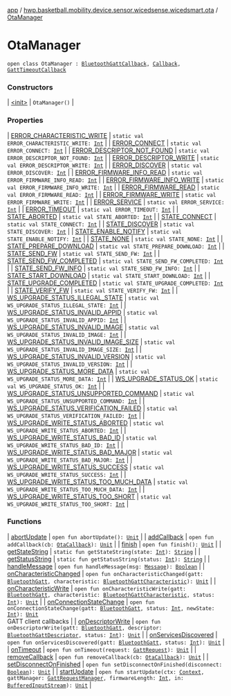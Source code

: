 [app](../../index.md) / [hwp.basketball.mobility.device.sensor.wicedsense.wicedsmart.ota](../index.md) / [OtaManager](.)

# OtaManager

`open class OtaManager : `[`BluetoothGattCallback`](https://developer.android.com/reference/android/bluetooth/BluetoothGattCallback.html)`, `[`Callback`](https://developer.android.com/reference/android/os/Handler/Callback.html)`, `[`GattTimeoutCallback`](../../hwp.basketball.mobility.device.sensor.wicedsense.util/-gatt-request-manager/-gatt-timeout-callback/index.md)

### Constructors

| [&lt;init&gt;](-init-.md) | `OtaManager()` |

### Properties

| [ERROR_CHARACTERISTIC_WRITE](-e-r-r-o-r_-c-h-a-r-a-c-t-e-r-i-s-t-i-c_-w-r-i-t-e.md) | `static val ERROR_CHARACTERISTIC_WRITE: `[`Int`](https://kotlinlang.org/api/latest/jvm/stdlib/kotlin/-int/index.html) |
| [ERROR_CONNECT](-e-r-r-o-r_-c-o-n-n-e-c-t.md) | `static val ERROR_CONNECT: `[`Int`](https://kotlinlang.org/api/latest/jvm/stdlib/kotlin/-int/index.html) |
| [ERROR_DESCRIPTOR_NOT_FOUND](-e-r-r-o-r_-d-e-s-c-r-i-p-t-o-r_-n-o-t_-f-o-u-n-d.md) | `static val ERROR_DESCRIPTOR_NOT_FOUND: `[`Int`](https://kotlinlang.org/api/latest/jvm/stdlib/kotlin/-int/index.html) |
| [ERROR_DESCRIPTOR_WRITE](-e-r-r-o-r_-d-e-s-c-r-i-p-t-o-r_-w-r-i-t-e.md) | `static val ERROR_DESCRIPTOR_WRITE: `[`Int`](https://kotlinlang.org/api/latest/jvm/stdlib/kotlin/-int/index.html) |
| [ERROR_DISCOVER](-e-r-r-o-r_-d-i-s-c-o-v-e-r.md) | `static val ERROR_DISCOVER: `[`Int`](https://kotlinlang.org/api/latest/jvm/stdlib/kotlin/-int/index.html) |
| [ERROR_FIRMWARE_INFO_READ](-e-r-r-o-r_-f-i-r-m-w-a-r-e_-i-n-f-o_-r-e-a-d.md) | `static val ERROR_FIRMWARE_INFO_READ: `[`Int`](https://kotlinlang.org/api/latest/jvm/stdlib/kotlin/-int/index.html) |
| [ERROR_FIRMWARE_INFO_WRITE](-e-r-r-o-r_-f-i-r-m-w-a-r-e_-i-n-f-o_-w-r-i-t-e.md) | `static val ERROR_FIRMWARE_INFO_WRITE: `[`Int`](https://kotlinlang.org/api/latest/jvm/stdlib/kotlin/-int/index.html) |
| [ERROR_FIRMWARE_READ](-e-r-r-o-r_-f-i-r-m-w-a-r-e_-r-e-a-d.md) | `static val ERROR_FIRMWARE_READ: `[`Int`](https://kotlinlang.org/api/latest/jvm/stdlib/kotlin/-int/index.html) |
| [ERROR_FIRMWARE_WRITE](-e-r-r-o-r_-f-i-r-m-w-a-r-e_-w-r-i-t-e.md) | `static val ERROR_FIRMWARE_WRITE: `[`Int`](https://kotlinlang.org/api/latest/jvm/stdlib/kotlin/-int/index.html) |
| [ERROR_SERVICE](-e-r-r-o-r_-s-e-r-v-i-c-e.md) | `static val ERROR_SERVICE: `[`Int`](https://kotlinlang.org/api/latest/jvm/stdlib/kotlin/-int/index.html) |
| [ERROR_TIMEOUT](-e-r-r-o-r_-t-i-m-e-o-u-t.md) | `static val ERROR_TIMEOUT: `[`Int`](https://kotlinlang.org/api/latest/jvm/stdlib/kotlin/-int/index.html) |
| [STATE_ABORTED](-s-t-a-t-e_-a-b-o-r-t-e-d.md) | `static val STATE_ABORTED: `[`Int`](https://kotlinlang.org/api/latest/jvm/stdlib/kotlin/-int/index.html) |
| [STATE_CONNECT](-s-t-a-t-e_-c-o-n-n-e-c-t.md) | `static val STATE_CONNECT: `[`Int`](https://kotlinlang.org/api/latest/jvm/stdlib/kotlin/-int/index.html) |
| [STATE_DISCOVER](-s-t-a-t-e_-d-i-s-c-o-v-e-r.md) | `static val STATE_DISCOVER: `[`Int`](https://kotlinlang.org/api/latest/jvm/stdlib/kotlin/-int/index.html) |
| [STATE_ENABLE_NOTIFY](-s-t-a-t-e_-e-n-a-b-l-e_-n-o-t-i-f-y.md) | `static val STATE_ENABLE_NOTIFY: `[`Int`](https://kotlinlang.org/api/latest/jvm/stdlib/kotlin/-int/index.html) |
| [STATE_NONE](-s-t-a-t-e_-n-o-n-e.md) | `static val STATE_NONE: `[`Int`](https://kotlinlang.org/api/latest/jvm/stdlib/kotlin/-int/index.html) |
| [STATE_PREPARE_DOWNLOAD](-s-t-a-t-e_-p-r-e-p-a-r-e_-d-o-w-n-l-o-a-d.md) | `static val STATE_PREPARE_DOWNLOAD: `[`Int`](https://kotlinlang.org/api/latest/jvm/stdlib/kotlin/-int/index.html) |
| [STATE_SEND_FW](-s-t-a-t-e_-s-e-n-d_-f-w.md) | `static val STATE_SEND_FW: `[`Int`](https://kotlinlang.org/api/latest/jvm/stdlib/kotlin/-int/index.html) |
| [STATE_SEND_FW_COMPLETED](-s-t-a-t-e_-s-e-n-d_-f-w_-c-o-m-p-l-e-t-e-d.md) | `static val STATE_SEND_FW_COMPLETED: `[`Int`](https://kotlinlang.org/api/latest/jvm/stdlib/kotlin/-int/index.html) |
| [STATE_SEND_FW_INFO](-s-t-a-t-e_-s-e-n-d_-f-w_-i-n-f-o.md) | `static val STATE_SEND_FW_INFO: `[`Int`](https://kotlinlang.org/api/latest/jvm/stdlib/kotlin/-int/index.html) |
| [STATE_START_DOWNLOAD](-s-t-a-t-e_-s-t-a-r-t_-d-o-w-n-l-o-a-d.md) | `static val STATE_START_DOWNLOAD: `[`Int`](https://kotlinlang.org/api/latest/jvm/stdlib/kotlin/-int/index.html) |
| [STATE_UPGRADE_COMPLETED](-s-t-a-t-e_-u-p-g-r-a-d-e_-c-o-m-p-l-e-t-e-d.md) | `static val STATE_UPGRADE_COMPLETED: `[`Int`](https://kotlinlang.org/api/latest/jvm/stdlib/kotlin/-int/index.html) |
| [STATE_VERIFY_FW](-s-t-a-t-e_-v-e-r-i-f-y_-f-w.md) | `static val STATE_VERIFY_FW: `[`Int`](https://kotlinlang.org/api/latest/jvm/stdlib/kotlin/-int/index.html) |
| [WS_UPGRADE_STATUS_ILLEGAL_STATE](-w-s_-u-p-g-r-a-d-e_-s-t-a-t-u-s_-i-l-l-e-g-a-l_-s-t-a-t-e.md) | `static val WS_UPGRADE_STATUS_ILLEGAL_STATE: `[`Int`](https://kotlinlang.org/api/latest/jvm/stdlib/kotlin/-int/index.html) |
| [WS_UPGRADE_STATUS_INVALID_APPID](-w-s_-u-p-g-r-a-d-e_-s-t-a-t-u-s_-i-n-v-a-l-i-d_-a-p-p-i-d.md) | `static val WS_UPGRADE_STATUS_INVALID_APPID: `[`Int`](https://kotlinlang.org/api/latest/jvm/stdlib/kotlin/-int/index.html) |
| [WS_UPGRADE_STATUS_INVALID_IMAGE](-w-s_-u-p-g-r-a-d-e_-s-t-a-t-u-s_-i-n-v-a-l-i-d_-i-m-a-g-e.md) | `static val WS_UPGRADE_STATUS_INVALID_IMAGE: `[`Int`](https://kotlinlang.org/api/latest/jvm/stdlib/kotlin/-int/index.html) |
| [WS_UPGRADE_STATUS_INVALID_IMAGE_SIZE](-w-s_-u-p-g-r-a-d-e_-s-t-a-t-u-s_-i-n-v-a-l-i-d_-i-m-a-g-e_-s-i-z-e.md) | `static val WS_UPGRADE_STATUS_INVALID_IMAGE_SIZE: `[`Int`](https://kotlinlang.org/api/latest/jvm/stdlib/kotlin/-int/index.html) |
| [WS_UPGRADE_STATUS_INVALID_VERSION](-w-s_-u-p-g-r-a-d-e_-s-t-a-t-u-s_-i-n-v-a-l-i-d_-v-e-r-s-i-o-n.md) | `static val WS_UPGRADE_STATUS_INVALID_VERSION: `[`Int`](https://kotlinlang.org/api/latest/jvm/stdlib/kotlin/-int/index.html) |
| [WS_UPGRADE_STATUS_MORE_DATA](-w-s_-u-p-g-r-a-d-e_-s-t-a-t-u-s_-m-o-r-e_-d-a-t-a.md) | `static val WS_UPGRADE_STATUS_MORE_DATA: `[`Int`](https://kotlinlang.org/api/latest/jvm/stdlib/kotlin/-int/index.html) |
| [WS_UPGRADE_STATUS_OK](-w-s_-u-p-g-r-a-d-e_-s-t-a-t-u-s_-o-k.md) | `static val WS_UPGRADE_STATUS_OK: `[`Int`](https://kotlinlang.org/api/latest/jvm/stdlib/kotlin/-int/index.html) |
| [WS_UPGRADE_STATUS_UNSUPPORTED_COMMAND](-w-s_-u-p-g-r-a-d-e_-s-t-a-t-u-s_-u-n-s-u-p-p-o-r-t-e-d_-c-o-m-m-a-n-d.md) | `static val WS_UPGRADE_STATUS_UNSUPPORTED_COMMAND: `[`Int`](https://kotlinlang.org/api/latest/jvm/stdlib/kotlin/-int/index.html) |
| [WS_UPGRADE_STATUS_VERIFICATION_FAILED](-w-s_-u-p-g-r-a-d-e_-s-t-a-t-u-s_-v-e-r-i-f-i-c-a-t-i-o-n_-f-a-i-l-e-d.md) | `static val WS_UPGRADE_STATUS_VERIFICATION_FAILED: `[`Int`](https://kotlinlang.org/api/latest/jvm/stdlib/kotlin/-int/index.html) |
| [WS_UPGRADE_WRITE_STATUS_ABORTED](-w-s_-u-p-g-r-a-d-e_-w-r-i-t-e_-s-t-a-t-u-s_-a-b-o-r-t-e-d.md) | `static val WS_UPGRADE_WRITE_STATUS_ABORTED: `[`Int`](https://kotlinlang.org/api/latest/jvm/stdlib/kotlin/-int/index.html) |
| [WS_UPGRADE_WRITE_STATUS_BAD_ID](-w-s_-u-p-g-r-a-d-e_-w-r-i-t-e_-s-t-a-t-u-s_-b-a-d_-i-d.md) | `static val WS_UPGRADE_WRITE_STATUS_BAD_ID: `[`Int`](https://kotlinlang.org/api/latest/jvm/stdlib/kotlin/-int/index.html) |
| [WS_UPGRADE_WRITE_STATUS_BAD_MAJOR](-w-s_-u-p-g-r-a-d-e_-w-r-i-t-e_-s-t-a-t-u-s_-b-a-d_-m-a-j-o-r.md) | `static val WS_UPGRADE_WRITE_STATUS_BAD_MAJOR: `[`Int`](https://kotlinlang.org/api/latest/jvm/stdlib/kotlin/-int/index.html) |
| [WS_UPGRADE_WRITE_STATUS_SUCCESS](-w-s_-u-p-g-r-a-d-e_-w-r-i-t-e_-s-t-a-t-u-s_-s-u-c-c-e-s-s.md) | `static val WS_UPGRADE_WRITE_STATUS_SUCCESS: `[`Int`](https://kotlinlang.org/api/latest/jvm/stdlib/kotlin/-int/index.html) |
| [WS_UPGRADE_WRITE_STATUS_TOO_MUCH_DATA](-w-s_-u-p-g-r-a-d-e_-w-r-i-t-e_-s-t-a-t-u-s_-t-o-o_-m-u-c-h_-d-a-t-a.md) | `static val WS_UPGRADE_WRITE_STATUS_TOO_MUCH_DATA: `[`Int`](https://kotlinlang.org/api/latest/jvm/stdlib/kotlin/-int/index.html) |
| [WS_UPGRADE_WRITE_STATUS_TOO_SHORT](-w-s_-u-p-g-r-a-d-e_-w-r-i-t-e_-s-t-a-t-u-s_-t-o-o_-s-h-o-r-t.md) | `static val WS_UPGRADE_WRITE_STATUS_TOO_SHORT: `[`Int`](https://kotlinlang.org/api/latest/jvm/stdlib/kotlin/-int/index.html) |

### Functions

| [abortUpdate](abort-update.md) | `open fun abortUpdate(): `[`Unit`](https://kotlinlang.org/api/latest/jvm/stdlib/kotlin/-unit/index.html) |
| [addCallback](add-callback.md) | `open fun addCallback(cb: `[`OtaCallback`](../-ota-callback/index.md)`): `[`Unit`](https://kotlinlang.org/api/latest/jvm/stdlib/kotlin/-unit/index.html) |
| [finish](finish.md) | `open fun finish(): `[`Unit`](https://kotlinlang.org/api/latest/jvm/stdlib/kotlin/-unit/index.html) |
| [getStateString](get-state-string.md) | `static fun getStateString(state: `[`Int`](https://kotlinlang.org/api/latest/jvm/stdlib/kotlin/-int/index.html)`): `[`String`](https://kotlinlang.org/api/latest/jvm/stdlib/kotlin/-string/index.html) |
| [getStatusString](get-status-string.md) | `static fun getStatusString(status: `[`Int`](https://kotlinlang.org/api/latest/jvm/stdlib/kotlin/-int/index.html)`): `[`String`](https://kotlinlang.org/api/latest/jvm/stdlib/kotlin/-string/index.html) |
| [handleMessage](handle-message.md) | `open fun handleMessage(msg: `[`Message`](https://developer.android.com/reference/android/os/Message.html)`): `[`Boolean`](https://kotlinlang.org/api/latest/jvm/stdlib/kotlin/-boolean/index.html) |
| [onCharacteristicChanged](on-characteristic-changed.md) | `open fun onCharacteristicChanged(gatt: `[`BluetoothGatt`](https://developer.android.com/reference/android/bluetooth/BluetoothGatt.html)`, characteristic: `[`BluetoothGattCharacteristic`](https://developer.android.com/reference/android/bluetooth/BluetoothGattCharacteristic.html)`): `[`Unit`](https://kotlinlang.org/api/latest/jvm/stdlib/kotlin/-unit/index.html) |
| [onCharacteristicWrite](on-characteristic-write.md) | `open fun onCharacteristicWrite(gatt: `[`BluetoothGatt`](https://developer.android.com/reference/android/bluetooth/BluetoothGatt.html)`, characteristic: `[`BluetoothGattCharacteristic`](https://developer.android.com/reference/android/bluetooth/BluetoothGattCharacteristic.html)`, status: `[`Int`](https://kotlinlang.org/api/latest/jvm/stdlib/kotlin/-int/index.html)`): `[`Unit`](https://kotlinlang.org/api/latest/jvm/stdlib/kotlin/-unit/index.html) |
| [onConnectionStateChange](on-connection-state-change.md) | `open fun onConnectionStateChange(gatt: `[`BluetoothGatt`](https://developer.android.com/reference/android/bluetooth/BluetoothGatt.html)`, status: `[`Int`](https://kotlinlang.org/api/latest/jvm/stdlib/kotlin/-int/index.html)`, newState: `[`Int`](https://kotlinlang.org/api/latest/jvm/stdlib/kotlin/-int/index.html)`): `[`Unit`](https://kotlinlang.org/api/latest/jvm/stdlib/kotlin/-unit/index.html)<br>GATT client callbacks |
| [onDescriptorWrite](on-descriptor-write.md) | `open fun onDescriptorWrite(gatt: `[`BluetoothGatt`](https://developer.android.com/reference/android/bluetooth/BluetoothGatt.html)`, descriptor: `[`BluetoothGattDescriptor`](https://developer.android.com/reference/android/bluetooth/BluetoothGattDescriptor.html)`, status: `[`Int`](https://kotlinlang.org/api/latest/jvm/stdlib/kotlin/-int/index.html)`): `[`Unit`](https://kotlinlang.org/api/latest/jvm/stdlib/kotlin/-unit/index.html) |
| [onServicesDiscovered](on-services-discovered.md) | `open fun onServicesDiscovered(gatt: `[`BluetoothGatt`](https://developer.android.com/reference/android/bluetooth/BluetoothGatt.html)`, status: `[`Int`](https://kotlinlang.org/api/latest/jvm/stdlib/kotlin/-int/index.html)`): `[`Unit`](https://kotlinlang.org/api/latest/jvm/stdlib/kotlin/-unit/index.html) |
| [onTimeout](on-timeout.md) | `open fun onTimeout(request: `[`GattRequest`](../../hwp.basketball.mobility.device.sensor.wicedsense.util/-gatt-request-manager/-gatt-request/index.md)`): `[`Unit`](https://kotlinlang.org/api/latest/jvm/stdlib/kotlin/-unit/index.html) |
| [removeCallback](remove-callback.md) | `open fun removeCallback(cb: `[`OtaCallback`](../-ota-callback/index.md)`): `[`Unit`](https://kotlinlang.org/api/latest/jvm/stdlib/kotlin/-unit/index.html) |
| [setDisconnectOnFinished](set-disconnect-on-finished.md) | `open fun setDisconnectOnFinished(disconnect: `[`Boolean`](https://kotlinlang.org/api/latest/jvm/stdlib/kotlin/-boolean/index.html)`): `[`Unit`](https://kotlinlang.org/api/latest/jvm/stdlib/kotlin/-unit/index.html) |
| [startUpdate](start-update.md) | `open fun startUpdate(ctx: `[`Context`](https://developer.android.com/reference/android/content/Context.html)`, gattManager: `[`GattRequestManager`](../../hwp.basketball.mobility.device.sensor.wicedsense.util/-gatt-request-manager/index.md)`, firmwareLength: `[`Int`](https://kotlinlang.org/api/latest/jvm/stdlib/kotlin/-int/index.html)`, in: `[`BufferedInputStream`](https://developer.android.com/reference/java/io/BufferedInputStream.html)`): `[`Unit`](https://kotlinlang.org/api/latest/jvm/stdlib/kotlin/-unit/index.html) |

